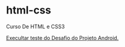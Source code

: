 # html-css
 Curso De HTML e CSS3

<a href="https://edufirme7.github.io/html-css/desafios/testandoDesafio/index.html" target="_blank">Execultar teste do Desafio do Projeto Android.</a>